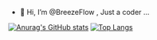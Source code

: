 - 👋 Hi, I’m @BreezeFlow , Just a coder ...


[![Anurag's GitHub stats](https://github-readme-stats.vercel.app/api?username=breezeflow)](https://github.com/breezeflow/)
[![Top Langs](https://github-readme-stats.vercel.app/api/top-langs/?username=breezeflow&layout=compact&hide=html,css,styles,Stylus)](https://github.com/breezeflow/)

<!---
BreezeFlow/BreezeFlow is a ✨ special ✨ repository because its `README.md` (this file) appears on your GitHub profile.
You can click the Preview link to take a look at your changes.
--->
